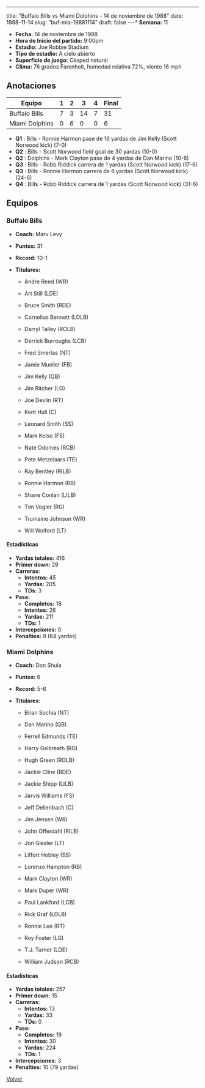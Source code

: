 ---
title: "Buffalo Bills vs Miami Dolphins - 14 de noviembre de 1988"
date: 1988-11-14
slug: "buf-mia-19881114"
draft: false
---* **Semana:** 11
* **Fecha:** 14 de noviembre de 1988
* **Hora de Inicio del partido:** 9:00pm
* **Estadio:** Joe Robbie Stadium
* **Tipo de estadio:** A cielo abierto
* **Superficie de juego:** Césped natural
* **Clima:** 76 grados Farenheit, humedad relativa 72%, viento 16 mph




## Anotaciones
| Equipo | 1 | 2 | 3 | 4 | Final |
|--------|---|---|---|---|-------|
| Buffalo Bills  | 7 | 3 | 14 | 7  | 31 |
| Miami Dolphins  | 0 | 6 | 0 | 0  | 6 |
* **Q1** : Bills - Ronnie Harmon pase de 16 yardas de Jim Kelly (Scott Norwood kick) (7-0)
* **Q2** : Bills - Scott Norwood field goal de 30 yardas (10-0)
* **Q2** : Dolphins - Mark Clayton pase de 4 yardas de Dan Marino (10-6)
* **Q3** : Bills - Robb Riddick carrera de 1 yardas (Scott Norwood kick) (17-6)
* **Q3** : Bills - Ronnie Harmon carrera de 6 yardas (Scott Norwood kick) (24-6)
* **Q4** : Bills - Robb Riddick carrera de 1 yardas (Scott Norwood kick) (31-6)


## Equipos


### Buffalo Bills
* **Coach:** Marv Levy
* **Puntos:** 31
* **Record:** 10-1
* **Titulares:** 

  * Andre Reed (WR) 

  * Art Still (LDE) 

  * Bruce Smith (RDE) 

  * Cornelius Bennett (LOLB) 

  * Darryl Talley (ROLB) 

  * Derrick Burroughs (LCB) 

  * Fred Smerlas (NT) 

  * Jamie Mueller (FB) 

  * Jim Kelly (QB) 

  * Jim Ritcher (LG) 

  * Joe Devlin (RT) 

  * Kent Hull (C) 

  * Leonard Smith (SS) 

  * Mark Kelso (FS) 

  * Nate Odomes (RCB) 

  * Pete Metzelaars (TE) 

  * Ray Bentley (RILB) 

  * Ronnie Harmon (RB) 

  * Shane Conlan (LILB) 

  * Tim Vogler (RG) 

  * Trumaine Johnson (WR) 

  * Will Wolford (LT) 

#### Estadísticas
* **Yardas totales:** 416
* **Primer down:** 29
* **Carreras:**
  * **Intentos:** 45
  * **Yardas:** 205
  * **TDs:** 3
* **Pase:**
  * **Completos:** 18
  * **Intentos:** 26
  * **Yardas:** 211
  * **TDs:** 1
* **Intercepciones:** 0
* **Penalties:** 8 (64 yardas)

### Miami Dolphins
* **Coach:** Don Shula
* **Puntos:** 6
* **Record:** 5-6
* **Titulares:** 

  * Brian Sochia (NT) 

  * Dan Marino (QB) 

  * Ferrell Edmunds (TE) 

  * Harry Galbreath (RG) 

  * Hugh Green (ROLB) 

  * Jackie Cline (RDE) 

  * Jackie Shipp (LILB) 

  * Jarvis Williams (FS) 

  * Jeff Dellenbach (C) 

  * Jim Jensen (WR) 

  * John Offerdahl (RILB) 

  * Jon Giesler (LT) 

  * Liffort Hobley (SS) 

  * Lorenzo Hampton (RB) 

  * Mark Clayton (WR) 

  * Mark Duper (WR) 

  * Paul Lankford (LCB) 

  * Rick Graf (LOLB) 

  * Ronnie Lee (RT) 

  * Roy Foster (LG) 

  * T.J. Turner (LDE) 

  * William Judson (RCB) 

#### Estadísticas
* **Yardas totales:** 257
* **Primer down:** 15
* **Carreras:**
  * **Intentos:** 13
  * **Yardas:** 33
  * **TDs:** 0
* **Pase:**
  * **Completos:** 19
  * **Intentos:** 30
  * **Yardas:** 224
  * **TDs:** 1
* **Intercepciones:** 3
* **Penalties:** 10 (79 yardas)


[Volver](/historia/1988)
